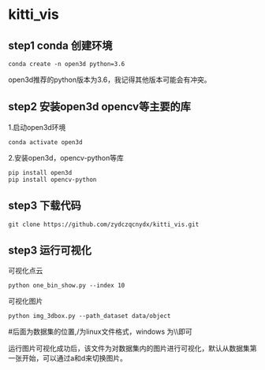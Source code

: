 # kitti_vis
## step1 conda 创建环境

```
conda create -n open3d python=3.6 
```
open3d推荐的python版本为3.6，我记得其他版本可能会有冲突。

## step2 安装open3d opencv等主要的库

1.启动open3d环境
```
conda activate open3d
```
2.安装open3d，opencv-python等库
```
pip install open3d
pip install opencv-python 
```
## step3 下载代码
```
git clone https://github.com/zydczqcnydx/kitti_vis.git
```
## step3 运行可视化
 可视化点云
```
python one_bin_show.py --index 10
```
 可视化图片

```
python img_3dbox.py --path_dataset data/object
```
#后面为数据集的位置,/为linux文件格式，windows 为\\\即可

运行图片可视化成功后，该文件为对数据集内的图片进行可视化，默认从数据集第一张开始，可以通过a和d来切换图片。
